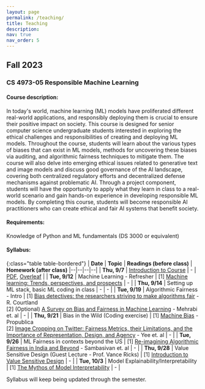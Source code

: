 ```yaml
---
layout: page
permalink: /teaching/
title: Teaching
description:
nav: true
nav_order: 5
---
```


## Fall 2023
### CS 4973-05 Responsible Machine Learning

#### Course description: 
In today's world, machine learning (ML) models have proliferated different real-world applications, and responsibly deploying them is crucial to ensure their positive impact on society. This course is designed for senior computer science undergraduate students interested in exploring the ethical challenges and responsibilities of creating and deploying ML models. Throughout the course, students will learn about the various types of biases that can exist in ML models, methods for uncovering these biases via auditing, and algorithmic fairness techniques to mitigate them. The course will also delve into emerging ethical issues related to generative text and image models and discuss good governance of the AI landscape, covering both centralized regulatory efforts and decentralized defense mechanisms against problematic AI. Through a project component, students will have the opportunity to apply what they learn in class to a real-world scenario and gain hands-on experience in developing responsible ML models. By completing this course, students will become responsible AI practitioners who can create ethical and fair AI systems that benefit society.

#### Requirements: 
Knowledge of Python and ML fundamentals (DS 3000 or equivalent)

#### Syllabus:

{:class="table table-bordered"}
| **Date** | **Topic** | **Readings (before class)** | **Homework (after class)**
|--|--|--|--|
| **Thu, 9/7** | [Introduction to Course](https://evijit.io/materials/Lecture_1_Introduction.pdf) | - | [PDF](https://evijit.io/materials/RML_day2.pdf), [Overleaf](https://www.overleaf.com/read/ftxshfbpkxbk) |
| **Tue, 9/12** | Machine Learning - Refresher | [1] [Machine learning: Trends, perspectives, and prospects](https://www.cs.cmu.edu/~tom/pubs/Science-ML-2015.pdf) | - |
| **Thu, 9/14** | Setting up ML stack, basic ML coding in class | - | - |
| **Tue, 9/19** | Algorithmic Fairness - Intro  | [1] [Bias detectives: the researchers striving to make algorithms fair](https://courses.cs.duke.edu/spring20/compsci342/netid/readings/nature-algorithmic-bias.pdf) - R. Courtland <br> [2] (Optional) [A Survey on Bias and Fairness in Machine Learning](https://arxiv.org/pdf/1908.09635.pdf) - Mehrabi et. al | - |
| **Thu, 9/21** | Bias in the Wild (Coding exercise) | [1] [Machine Bias](https://www.propublica.org/article/machine-bias-risk-assessments-in-criminal-sentencing) - Propublica <br> [2] [Image Cropping on Twitter: Fairness Metrics, their Limitations, and the Importance of Representation, Design, and Agency](https://arxiv.org/pdf/2105.08667.pdf) - Yee et. al | - |
| **Tue, 9/26** | ML Fairness in contexts beyond the US  | [1] [Re-imagining Algorithmic Fairness in India and Beyond](https://arxiv.org/pdf/2101.09995.pdf) - Sambasivan et. al | - |
| **Thu, 9/28** | Value Sensitive Design (Guest Lecture - Prof. Vance Ricks)  | [1] [Introduction to Value Sensitive Design](https://vsd.ccs.neu.edu/introduction/) | - |
| **Tue, 10/3** | Model Explainability/Interpretability  | [1] [The Mythos of Model Interpretability](https://arxiv.org/pdf/1606.03490.pdf) | - |

Syllabus will keep being updated through the semester.